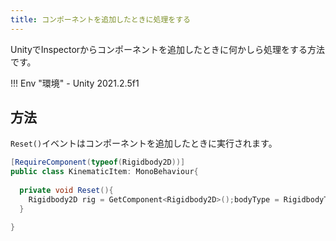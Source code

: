 ```yaml
---
title: コンポーネントを追加したときに処理をする
---
```


UnityでInspectorからコンポーネントを追加したときに何かしら処理をする方法です。

!!! Env "環境"
    - Unity 2021.2.5f1

## 方法

`Reset()`イベントはコンポーネントを追加したときに実行されます。

```csharp
[RequireComponent(typeof(Rigidbody2D))]
public class KinematicItem: MonoBehaviour{
  
  private void Reset(){
    Rigidbody2D rig = GetComponent<Rigidbody2D>();bodyType = RigidbodyType2D.Kinematic;
  }

}
```